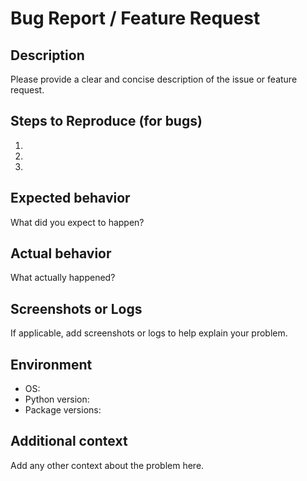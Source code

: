 # Bug Report / Feature Request

## Description

Please provide a clear and concise description of the issue or feature request.

## Steps to Reproduce (for bugs)

1. 
2. 
3. 

## Expected behavior

What did you expect to happen?

## Actual behavior

What actually happened?

## Screenshots or Logs

If applicable, add screenshots or logs to help explain your problem.

## Environment

- OS: 
- Python version: 
- Package versions: 

## Additional context

Add any other context about the problem here.

